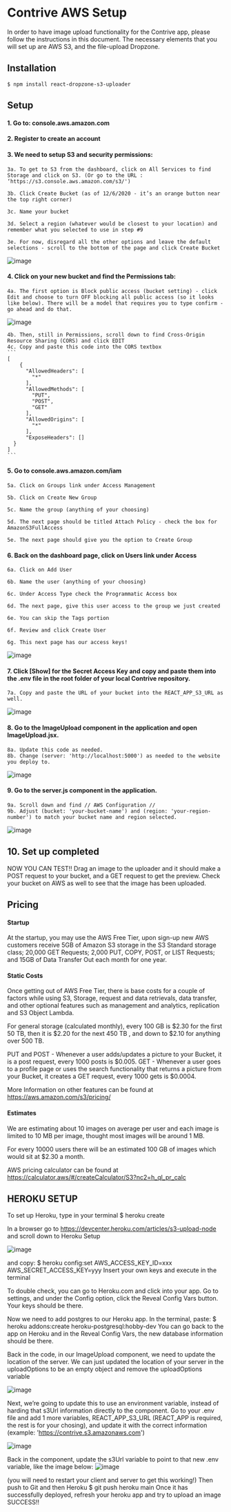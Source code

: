 # Contrive AWS Setup

In order to have image upload functionality for the Contrive app, please follow the instructions in this document. The necessary elements that you will set up are AWS S3, and the file-upload Dropzone.

## Installation

`$ npm install react-dropzone-s3-uploader`

## Setup

#### 1. Go to: console.aws.amazon.com

#### 2. Register to create an account

#### 3. We need to setup S3 and security permissions:

    3a. To get to S3 from the dashboard, click on All Services to find Storage and click on S3. (Or go to the URL : ‘https://s3.console.aws.amazon.com/s3/')

    3b. Click Create Bucket (as of 12/6/2020 - it’s an orange button near the top right corner)

    3c. Name your bucket

    3d. Select a region (whatever would be closest to your location) and remember what you selected to use in step #9

    3e. For now, disregard all the other options and leave the default selections - scroll to the bottom of the page and click Create Bucket

![image](https://user-images.githubusercontent.com/71994152/114344673-de439b80-9b25-11eb-9fb1-e088d497dbd1.png)

#### 4. Click on your new bucket and find the Permissions tab:

    4a. The first option is Block public access (bucket setting) - click Edit and choose to turn OFF blocking all public access (so it looks like below). There will be a model that requires you to type confirm - go ahead and do that.

![image](https://user-images.githubusercontent.com/71994152/114344914-57db8980-9b26-11eb-818a-667611fb5c30.png)

    4b. Then, still in Permissions, scroll down to find Cross-Origin Resource Sharing (CORS) and click EDIT
    4c. Copy and paste this code into the CORS textbox
    ```
    [
        {
          "AllowedHeaders": [
            "*"
          ],
          "AllowedMethods": [
            "PUT",
            "POST",
            "GET"
          ],
          "AllowedOrigins": [
            "*"
          ],
          "ExposeHeaders": []
      }
    ]
    ```

#### 5. Go to console.aws.amazon.com/iam

    5a. Click on Groups link under Access Management

    5b. Click on Create New Group

    5c. Name the group (anything of your choosing)

    5d. The next page should be titled Attach Policy - check the box for AmazonS3FullAccess

    5e. The next page should give you the option to Create Group

#### 6. Back on the dashboard page, click on Users link under Access

    6a. Click on Add User

    6b. Name the user (anything of your choosing)

    6c. Under Access Type check the Programmatic Access box

    6d. The next page, give this user access to the group we just created

    6e. You can skip the Tags portion

    6f. Review and click Create User

    6g. This next page has our access keys!

![image](https://user-images.githubusercontent.com/71994152/114346325-e3561a00-9b28-11eb-994f-d00c16fa041f.png)

#### 7. Click [Show] for the Secret Access Key and copy and paste them into the .env file in the root folder of your local Contrive repository.

    7a. Copy and paste the URL of your bucket into the REACT_APP_S3_URL as well.

![image](https://user-images.githubusercontent.com/71994152/114347034-f7e6e200-9b29-11eb-9af4-1bf6412147c2.png)

#### 8. Go to the ImageUpload component in the application and open ImageUpload.jsx.

    8a. Update this code as needed.
    8b. Change (server: 'http://localhost:5000') as needed to the website you deploy to.

![image](https://user-images.githubusercontent.com/71994152/114349980-3088ba80-9b2e-11eb-8e0b-8a497efd4487.png)

#### 9. Go to the server.js component in the application.

    9a. Scroll down and find // AWS Configuration //
    9b. Adjust (bucket: 'your-bucket-name') and (region: 'your-region-number') to match your bucket name and region selected.

![image](https://user-images.githubusercontent.com/71994152/114349937-28307f80-9b2e-11eb-9099-238ed345de49.png)

## 10. Set up completed

NOW YOU CAN TEST!!
Drag an image to the uploader and it should make a POST request to your bucket, and a GET request to get the preview.
Check your bucket on AWS as well to see that the image has been uploaded.

## Pricing
#### Startup
At the startup, you may use the AWS Free Tier, upon sign-up new AWS customers receive 5GB of Amazon S3 storage in the S3 Standard storage class; 20,000 GET Requests; 2,000 PUT, COPY, POST, or LIST Requests; and 15GB of Data Transfer Out each month for one year.

#### Static Costs
Once getting out of AWS Free Tier, there is base costs for a couple of factors while using S3, Storage, request and data retrievals, data transfer, and other optional features such as management and analytics, replication and S3 Object Lambda.

For general storage (calculated monthly), every 100 GB is $2.30 for the first 50 TB, then it is $2.20 for the next 450 TB , and down to $2.10 for anything over 500 TB.

PUT and POST - Whenever a user adds/updates a picture to your Bucket, it is a post request, every 1000 posts is $0.005.
GET - Whenever a user goes to a profile page or uses the search functionality that returns a picture from your Bucket, it creates a GET request, every 1000 gets is $0.0004.

More Information on other features can be found at https://aws.amazon.com/s3/pricing/

#### Estimates
We are estimating about 10 images on average per user and each image is limited to 10 MB per image, thought most images will be around 1 MB.

For every 10000 users there will be an estimated 100 GB of images which would sit at $2.30 a month.

AWS pricing calculator can be found at https://calculator.aws/#/createCalculator/S3?nc2=h_ql_pr_calc

## HEROKU SETUP
To set up Heroku, type in your terminal
$ heroku create

In a browser go to https://devcenter.heroku.com/articles/s3-upload-node and scroll down to Heroku Setup

![image](https://user-images.githubusercontent.com/71994152/116499225-478b1480-a871-11eb-9b61-27c7a59d9c05.png)

and copy:
$ heroku config:set AWS_ACCESS_KEY_ID=xxx AWS_SECRET_ACCESS_KEY=yyy Insert your own keys and execute in the terminal

To double check, you can go to Heroku.com and click into your app. Go to settings, and under the Config option, click the Reveal Config Vars button. Your keys should be there.

Now we need to add postgres to our Heroku app. In the terminal, paste: $ heroku addons:create heroku-postgresql:hobby-dev
You can go back to the app on Heroku and in the Reveal Config Vars, the new database information should be there.

Back in the code, in our ImageUpload component, we need to update the location of the server. We can just updated the location of your server in the uploadOptions to be an empty object and remove the uploadOptions variable

![image](https://user-images.githubusercontent.com/71994152/116499478-dc8e0d80-a871-11eb-8118-5c2906e67824.png)

Next, we’re going to update this to use an environment variable, instead of harding that s3Url information directly to the component.
Go to your .env file and add 1 more variables, REACT_APP_S3_URL (REACT_APP is required, the rest is for your chosing), and update it with the correct information (example: 'https://contrive.s3.amazonaws.com')

![image](https://user-images.githubusercontent.com/71994152/116499920-f845e380-a872-11eb-9572-3b6ef2110e5f.png)

Back in the component, update the s3Url variable to point to that new .env variable, like the image below:
![image](https://user-images.githubusercontent.com/71994152/116499988-2c210900-a873-11eb-8517-1885a8f58162.png)

(you will need to restart your client and server to get this working!)
Then push to Git and then Heroku $ git push heroku main
Once it has successfully deployed, refresh your heroku app and try to upload an image SUCCESS!!
